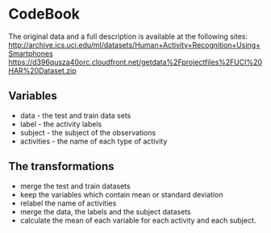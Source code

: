 # CodeBook
The original data and a full description is available at the following sites:
http://archive.ics.uci.edu/ml/datasets/Human+Activity+Recognition+Using+Smartphones
https://d396qusza40orc.cloudfront.net/getdata%2Fprojectfiles%2FUCI%20HAR%20Dataset.zip

## Variables 
* data - the test and train data sets
* label - the activity labels
* subject - the subject of the observations
* activities - the name of each type of activity

## The transformations
* merge the test and train datasets
* keep the variables which contain mean or standard deviation
* relabel the name of activities
* merge the data, the labels and the subject datasets
* calculate the mean of each variable for each activity and each subject.
